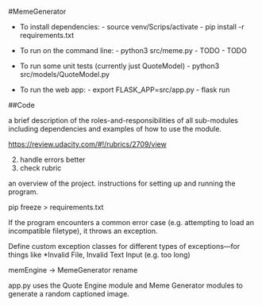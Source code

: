 #MemeGenerator



- To install dependencies:
            - source venv/Scrips/activate
            - pip install -r requirements.txt


- To run on the command line:
            - python3 src/meme.py
            - TODO
            - TODO
            
            
- To run some unit tests (currently just QuoteModel)
            - python3 src/models/QuoteModel.py



- To run the web app:
            - export FLASK_APP=src/app.py
            - flask run
            

##Code

a brief description of the roles-and-responsibilities of all sub-modules including dependencies and examples of how to use the module.



https://review.udacity.com/#!/rubrics/2709/view


2. handle errors better
3. check rubric



an overview of the project.
instructions for setting up and running the program.


pip freeze > requirements.txt 

If the program encounters a common error case (e.g. attempting to load an incompatible filetype), it throws an exception.

Define custom exception classes for different types of exceptions—for things like *Invalid File, Invalid Text Input (e.g. too long)

memEngine -> MemeGenerator rename


app.py uses the Quote Engine module and Meme Generator modules to generate a random captioned image.